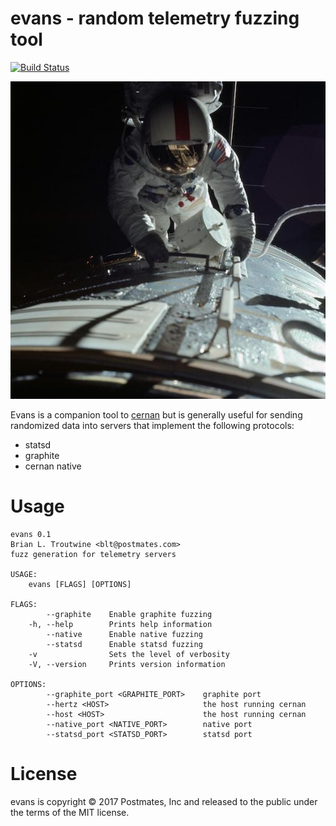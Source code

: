 # evans - random telemetry fuzzing tool

[![Build Status](https://travis-ci.org/postmates/evans.svg?branch=master)](https://travis-ci.org/postmates/evans) 

![Ron Evans, Apollo 17 EVA](257771main_as17-152-23393_full.jpg)

Evans is a companion tool to [cernan](https://github.com/postmates/cernan) but
is generally useful for sending randomized data into servers that implement the
following protocols:

  * statsd
  * graphite
  * cernan native

# Usage 

```
evans 0.1
Brian L. Troutwine <blt@postmates.com>
fuzz generation for telemetry servers

USAGE:
    evans [FLAGS] [OPTIONS]

FLAGS:
        --graphite    Enable graphite fuzzing
    -h, --help        Prints help information
        --native      Enable native fuzzing
        --statsd      Enable statsd fuzzing
    -v                Sets the level of verbosity
    -V, --version     Prints version information

OPTIONS:
        --graphite_port <GRAPHITE_PORT>    graphite port
        --hertz <HOST>                     the host running cernan
        --host <HOST>                      the host running cernan
        --native_port <NATIVE_PORT>        native port
        --statsd_port <STATSD_PORT>        statsd port
```

# License 

evans is copyright © 2017 Postmates, Inc and released to the public under the
terms of the MIT license.
